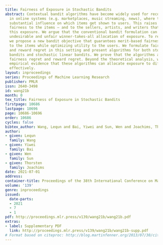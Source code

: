 ```yaml
---
title: Fairness of Exposure in Stochastic Bandits
abstract: Contextual bandit algorithms have become widely used for recommendation
  in online systems (e.g. marketplaces, music streaming, news), where they now wield
  substantial influence on which items get shown to users. This raises questions of
  fairness to the items — and to the sellers, artists, and writers that benefit from
  this exposure. We argue that the conventional bandit formulation can lead to an
  undesirable and unfair winner-takes-all allocation of exposure. To remedy this problem,
  we propose a new bandit objective that guarantees merit-based fairness of exposure
  to the items while optimizing utility to the users. We formulate fairness regret
  and reward regret in this setting and present algorithms for both stochastic multi-armed
  bandits and stochastic linear bandits. We prove that the algorithms achieve sublinear
  fairness regret and reward regret. Beyond the theoretical analysis, we also provide
  empirical evidence that these algorithms can allocate exposure to different arms
  effectively.
layout: inproceedings
series: Proceedings of Machine Learning Research
publisher: PMLR
issn: 2640-3498
id: wang21b
month: 0
tex_title: Fairness of Exposure in Stochastic Bandits
firstpage: 10686
lastpage: 10696
page: 10686-10696
order: 10686
cycles: false
bibtex_author: Wang, Lequn and Bai, Yiwei and Sun, Wen and Joachims, Thorsten
author:
- given: Lequn
  family: Wang
- given: Yiwei
  family: Bai
- given: Wen
  family: Sun
- given: Thorsten
  family: Joachims
date: 2021-07-01
address:
container-title: Proceedings of the 38th International Conference on Machine Learning
volume: '139'
genre: inproceedings
issued:
  date-parts:
  - 2021
  - 7
  - 1
pdf: http://proceedings.mlr.press/v139/wang21b/wang21b.pdf
extras:
- label: Supplementary PDF
  link: http://proceedings.mlr.press/v139/wang21b/wang21b-supp.pdf
# Format based on citeproc: http://blog.martinfenner.org/2013/07/30/citeproc-yaml-for-bibliographies/
---
```

